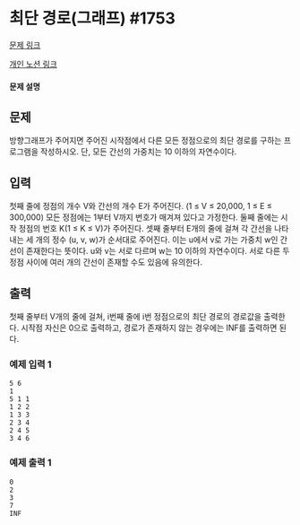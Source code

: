# 최단 경로(그래프) #1753

[문제 링크](https://www.acmicpc.net/problem/1753)

[개인 노션 링크](https://jinuk.notion.site/1753-3c0e9c835442453aa8ddc506d45e9c18)

#### 문제 설명

## 문제
방향그래프가 주어지면 주어진 시작점에서 
다른 모든 정점으로의 최단 경로를 구하는 프로그램을 작성하시오. 
단, 모든 간선의 가중치는 10 이하의 자연수이다.

## 입력
첫째 줄에 정점의 개수 V와 간선의 개수 E가 주어진다. (1 ≤ V ≤ 20,000, 1 ≤ E ≤ 300,000) 
모든 정점에는 1부터 V까지 번호가 매겨져 있다고 가정한다. 
둘째 줄에는 시작 정점의 번호 K(1 ≤ K ≤ V)가 주어진다. 
셋째 줄부터 E개의 줄에 걸쳐 각 간선을 나타내는 세 개의 정수 (u, v, w)가 순서대로 주어진다.
이는 u에서 v로 가는 가중치 w인 간선이 존재한다는 뜻이다. u와 v는 서로 다르며 w는 10 이하의 자연수이다. 서로 다른 두 정점 사이에 여러 개의 간선이 존재할 수도 있음에 유의한다.

## 출력
첫째 줄부터 V개의 줄에 걸쳐, i번째 줄에 i번 정점으로의 최단 경로의 경로값을 출력한다. 시작점 자신은 0으로 출력하고, 경로가 존재하지 않는 경우에는 INF를 출력하면 된다.


### 예제 입력 1
    5 6
    1   
    5 1 1
    1 2 2
    1 3 3
    2 3 4
    2 4 5
    3 4 6

### 예제 출력 1
    0
    2
    3
    7
    INF